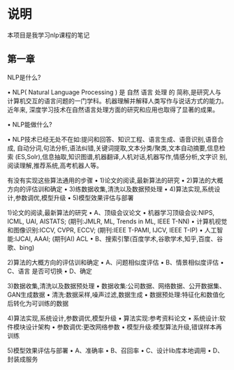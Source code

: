 # 说明
本项目是我学习nlp课程的笔记

## 第一章
NLP是什么?

•
NLP( Natural Language Processing ) 是 自然 语言 处理 的 简称,是研究人与
计算机交互的语言问题的一门学科。机器理解并解释人类写作与说话方式的能力。近年来,
深度学习技术在自然语言处理方面的研究和应用也取得了显著的成果。

• NLP能做什么?

•
NLP技术已经无处不在如:提问和回答、知识工程、语言生成、语音识别,语音合成,
自动分词,句法分析,语法纠错,关键词提取,文本分类/聚类,文本自动摘要,信息检索
(ES,Solr),信息抽取,知识图谱,机器翻译,人机对话,机器写作,情感分析,文字识
别,阅读理解,推荐系统,高考机器人等。

有没有实现这些算法通用的步骤
• 1)论文的阅读,最新算法的研究
• 2)算法的大概方向的评估训和确定
• 3)练数据收集,清洗以及数据预处理
• 4)算法实现,系统设计,参数调优,模型升级
• 5)模型效果评估与部署

1)论文的阅读,最新算法的研究
• A、顶级会议论文
• 机器学习顶级会议:NIPS, ICML, UAI, AISTATS; (期刊:JMLR, ML,
Trends in ML, IEEE T-NN)
• 计算机视觉和图像识别:ICCV, CVPR, ECCV; (期刊:IEEE T-PAMI, IJCV,
IEEE T-IP)
• 人工智能:IJCAI, AAAI; (期刊AI) ACL
• B、搜索引擎(百度学术,谷歌学术,知乎,百度、谷歌、bing)

2)算法的大概方向的评估训和确定
• A、问题相似度评估
• B、情景相似度评估
• C、语言 是否可切换
• D、确定

3)数据收集,清洗以及数据预处理
• 数据收集:公司数据、网络数据、公开数据集、GAN生成数据
• 清洗:数据采样,噪声过滤,数据生成
• 数据预处理:特征化和数值化后转化为可训练的数据

4)算法实现,系统设计,参数调优,模型升级
• 算法实现:参考资料论文
• 系统设计:软件模块设计架构
• 参数调优:更改网络参数
• 模型升级:模型算法升级,错误样本再训练

5)模型效果评估与部署
• A、准确率
• B、召回率
• C、设计lib库本地调用
• D、封装成服务





